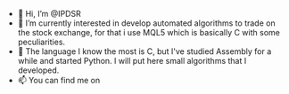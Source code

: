 - 👋 Hi, I’m @IPDSR
- 👀 I’m currently interested in develop automated algorithms to trade on the stock exchange, for that i use MQL5 which is basically C with some peculiarities.
- 🌱 The language I know the most is C, but I've studied Assembly for a while and started Python. I will put here small algorithms that I developed.
- 📫 You can find me on

<!---
IPDSR/IPDSR is a ✨ special ✨ repository because its `README.md` (this file) appears on your GitHub profile.
You can click the Preview link to take a look at your changes.
--->
